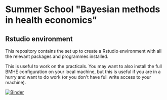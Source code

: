 # Summer School "Bayesian methods in health economics" 
## Rstudio environment

This repository contains the set up to create a Rstudio environment with all the relevant packages and programmes installed.

This is useful to work on the practicals. You may want to also install the full BMHE configuration on your local machine, but this is useful if you are in a hurry and want to do work (or you don't have full write access to your machine).

[![Binder](https://mybinder.org/badge_logo.svg)](https://mybinder.org/v2/gh/StatisticsHealthEconomics/stat0019_binder/main?urlpath=rstudio)
